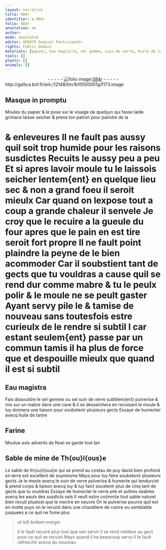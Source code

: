```yaml
---
layout: narrative
title: 084r
identifier: p-084r
folio: 084r
annotation: no
author:
mode: annotated
editor: GR8975 Seminar Participants
rights: Public Domain
materials: [papier, Eau magistra, sel gemme, suin de verre, huile de tartre, Farine, verre, eaulx, sels]
tools: []
plants: []
animals: []
---
```


<div class="folio" align="center">- - - - - <a href="http://gallica.bnf.fr/ark:/12148/btv1b10500001g/f173.image" target="_blank"><img src="https://cu-mkp.github.io/2017-workshop-edition/assets/photo-icon.png" alt="folio image: " style="display:inline-block; margin-bottom:-3px;"/>084r</a> - - - - - </div> http://gallica.bnf.fr/ark:/12148/btv1b10500001g/f173.image   

## Masque in promptu

 
Moules du <span class="m">papier</span> & le pose sur le visaige de quelqun qui fasse laide grimace laisse seicher & prens ton patron pour paindre de la
 
# & enleveures Il ne fault pas aussy quil soit trop humide pour les raisons susdictes Recuits le aussy peu a peu Et si apres lavoir moule tu le laissois seicher lentem{ent} en quelque lieu sec & non a grand foeu il seroit mieulx Car quand on lexpose tout a coup a grande chaleur il senvele Je croy que le recuire a la gueule du four apres que le pain en est tire seroit fort propre Il ne fault point plaindre la peyne de le bien acommoder Car il soubstient tant de gects que tu vouldras a cause quil se rend dur comme mabre & tu le peulx polir & le moule ne se peult gaster Ayant servy pile le & tamise de nouveau sans toutesfois estre curieulx de le rendre si subtil I car estant seulem{ent} passe par un commun tamis il ha plus de force que et despouille mieulx que quand il est si subtil
    

## <span class="m">Eau magistra</span>

 
Fais dissouldre le <span class="m">sel gemme</span> ou sel <span class="m">suin de verre</span> subtilem{ent} pulverise & mis sur un mabre dans une cave & il se desseichera en recuisant le moule & luy donnera une liaison pour soubstenir plusieurs gects Essaye de humecter avecq <span class="m">huile de tartre</span>
    

## <span class="m">Farine</span>

 
Moulue aulx <span class="tmp">advents de Noel</span> se garde <span class="tmp">tout lan</span>
    

## Sable de mine de <span class="pl">Th{ou}l{ous}e</span>

 
Le sable de <span class="pl">th{ou}l{ous}e</span> qui se prend au costau de <span class="pl">puy david</span> bien profond en terre est excellent de soymesme Mays pour luy faire soubstenir plusieurs gects Je le mesle avecq le <span class="m">suin de verre</span> pulverise & humecte qui lendurcist & prend corps & liaison avecq luy & luy faict soustenir plus de cinq tant de gects que tu vouldras Essaye de humecter le <span class="m">verre</span> pile et aultres seables avecq les <span class="m">eaulx</span> des susdicts <span class="m">sels</span> Il veult estre co{mm}e tout sable naturel bien recuit plustost que le mectre en oeuvre On le pulverise pource quil est en motte puys on le recuist dans une chauldiere de cuivre ou semblable jusquees a ce quil ne fume plus
 
> *at left bottom margin*
> 
>   Il le fault recuire plus tost que sen servir Il se rend meilleur au gect pour ce quil se recuist Mays quand il ha beaucoup servy il le fault rafreschir avecq du nouveau
 